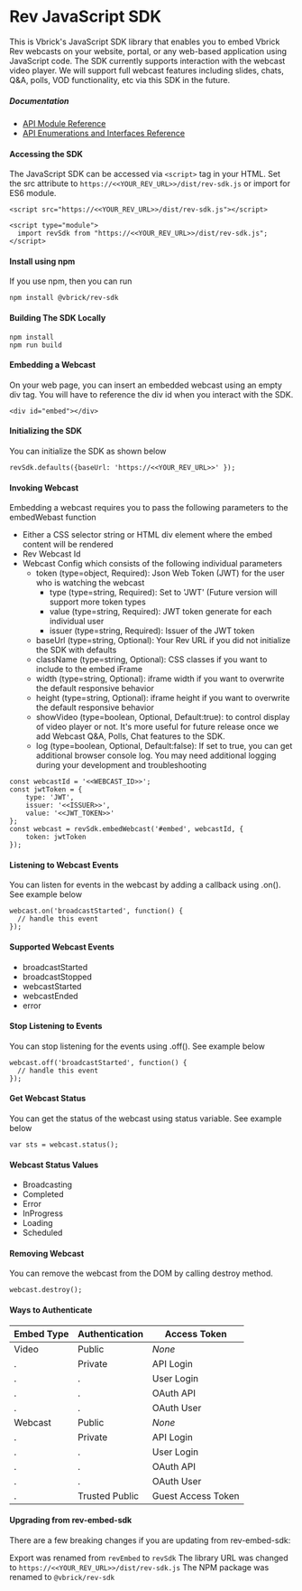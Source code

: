 # Rev JavaScript SDK

This is Vbrick's JavaScript SDK library that enables you to embed Vbrick Rev webcasts on your website, portal, or any web-based application using JavaScript code. The SDK currently supports interaction with the webcast video player. We will support full webcast features including slides, chats, Q&A, polls, VOD functionality, etc via this SDK in the future.

##### Documentation
- [API Module Reference](/docs/modules/index.md)
- [API Enumerations and Interfaces Reference](/docs/modules/IVbrickApi.md)

#### Accessing the SDK

The JavaScript SDK can be accessed via `<script>` tag in your HTML. Set the src attribute to `https://<<YOUR_REV_URL>>/dist/rev-sdk.js` or import for ES6 module.


~~~
<script src="https://<<YOUR_REV_URL>>/dist/rev-sdk.js"></script>

<script type="module">
  import revSdk from "https://<<YOUR_REV_URL>>/dist/rev-sdk.js";
</script>
~~~

#### Install using npm

If you use npm, then you can run
~~~
npm install @vbrick/rev-sdk
~~~

#### Building The SDK Locally

~~~
npm install
npm run build
~~~

#### Embedding a Webcast
On your web page, you can insert an embedded webcast using an empty div tag. You will have to reference the div id when you interact with the SDK.

`<div id="embed"></div>`

#### Initializing the SDK
You can initialize the SDK as shown below

`revSdk.defaults({baseUrl: 'https://<<YOUR_REV_URL>>' });`

#### Invoking Webcast
Embedding a webcast requires you to pass the following parameters to the embedWebast function

* Either a CSS selector string or HTML div element where the embed content will be rendered
* Rev Webcast Id
* Webcast Config which consists of the following individual parameters
  * token (type=object, Required): Json Web Token (JWT) for the user who is watching the webcast
    * type (type=string, Required): Set to 'JWT' (Future version will support more token types
    * value (type=string, Required): JWT token generate for each individual user
    * issuer (type=string, Required): Issuer of the JWT token
  * baseUrl (type=string, Optional): Your Rev URL if you did not initialize the SDK with defaults
  * className (type=string, Optional): CSS classes if you want to include to the embed iFrame
  * width (type=string, Optional): iframe width if you want to overwrite the default responsive behavior
  * height (type=string, Optional): iframe height if you want to overwrite the default responsive behavior
  * showVideo (type=boolean, Optional, Default:true): to control display of video player or not. It's more useful for future release once we add Webcast Q&A, Polls, Chat features to the SDK.
  * log (type=boolean, Optional, Default:false): If set to true, you can get additional browser console log. You may need additional logging during your development and troubleshooting

~~~
const webcastId = '<<WEBCAST_ID>>';
const jwtToken = {
    type: 'JWT',
    issuer: '<<ISSUER>>',
    value: '<<JWT_TOKEN>>'
};
const webcast = revSdk.embedWebcast('#embed', webcastId, {
    token: jwtToken
});
~~~

#### Listening to Webcast Events
You can listen for events in the webcast by adding a callback using .on(). See example below

~~~
webcast.on('broadcastStarted', function() {
  // handle this event
});
~~~

#### Supported Webcast Events

* broadcastStarted
* broadcastStopped
* webcastStarted
* webcastEnded
* error

#### Stop Listening to Events

You can stop listening for the events using .off(). See example below

~~~
webcast.off('broadcastStarted', function() {
  // handle this event
});
~~~

#### Get Webcast Status
You can get the status of the webcast using status variable. See example below

`var sts = webcast.status();`

#### Webcast Status Values
* Broadcasting
* Completed
* Error
* InProgress
* Loading
* Scheduled

#### Removing Webcast
You can remove the webcast from the DOM by calling destroy method.

`webcast.destroy();`

#### Ways to Authenticate

| Embed Type | Authentication | Access Token |
| --- | --- | --- |
| Video | Public  | *None* |
| .   | Private | API Login |
| .   | . | User Login |
| .   | . | OAuth API |
| .   | . | OAuth User |
| Webcast | Public | *None* |
| .       | Private | API Login |
| .       | .       | User Login |
| .       | .       | OAuth API |
| .       | .       | OAuth User |
| .       | Trusted Public | Guest Access Token |




#### Upgrading from rev-embed-sdk
There are a few breaking changes if you are updating from rev-embed-sdk:

Export was renamed from `revEmbed` to `revSdk`
The library URL was changed to `https://<<YOUR_REV_URL>>/dist/rev-sdk.js`
The NPM package was renamed to `@vbrick/rev-sdk`
